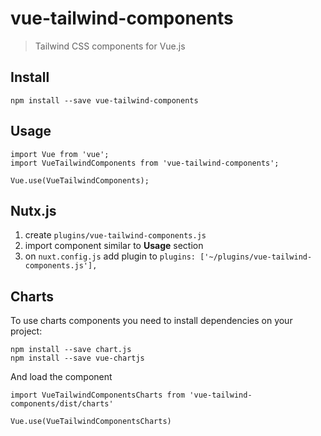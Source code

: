 # vue-tailwind-components
> Tailwind CSS components for Vue.js

## Install
```
npm install --save vue-tailwind-components
```

## Usage
```
import Vue from 'vue';
import VueTailwindComponents from 'vue-tailwind-components';

Vue.use(VueTailwindComponents);
```

## Nutx.js
1. create `plugins/vue-tailwind-components.js`
2. import component similar to **Usage** section
3. on `nuxt.config.js` add plugin to `plugins: ['~/plugins/vue-tailwind-components.js'],`

## Charts
To use charts components you need to install dependencies on your project:
```
npm install --save chart.js
npm install --save vue-chartjs
```
And load the component
```
import VueTailwindComponentsCharts from 'vue-tailwind-components/dist/charts'

Vue.use(VueTailwindComponentsCharts)
```